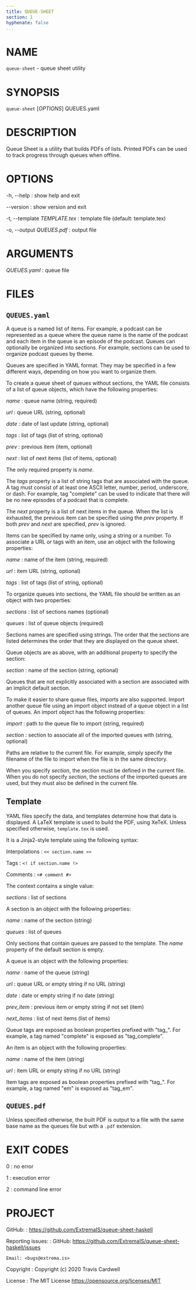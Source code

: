 ```yaml
---
title: QUEUE-SHEET
section: 1
hyphenate: false
...
```


# NAME

`queue-sheet` - queue sheet utility

# SYNOPSIS

`queue-sheet` [*OPTIONS*] QUEUES.yaml

# DESCRIPTION

Queue Sheet is a utility that builds PDFs of lists.  Printed PDFs can be used
to track progress through queues when offline.

# OPTIONS

-h, \--help
:   show help and exit

\--version
:   show version and exit

-t, \--template *TEMPLATE.tex*
:   template file (default: template.tex)

-o, \--output *QUEUES.pdf*
:   output file

# ARGUMENTS

*QUEUES.yaml*
:   queue file

# FILES

## `QUEUES.yaml`

A queue is a named list of items.  For example, a podcast can be represented
as a queue where the queue name is the name of the podcast and each item in
the queue is an episode of the podcast.  Queues can optionally be organized
into sections.  For example, sections can be used to organize podcast queues
by theme.

Queues are specified in YAML format.  They may be specified in a few different
ways, depending on how you want to organize them.

To create a queue sheet of queues without sections, the YAML file consists of
a list of queue objects, which have the following properties:

*name*
:   queue name (string, required)

*url*
:   queue URL (string, optional)

*date*
:   date of last update (string, optional)

*tags*
:   list of tags (list of string, optional)

*prev*
:   previous item (item, optional)

*next*
:   list of next items (list of items, optional)

The only required property is *name*.

The *tags* property is a list of string tags that are associated with the
queue.  A tag must consist of at least one ASCII letter, number, period,
underscore, or dash.  For example, tag "complete" can be used to indicate that
there will be no new episodes of a podcast that is complete.

The *next* property is a list of next items in the queue.  When the list is
exhausted, the previous item can be specified using the *prev* property.  If
both *prev* and *next* are specified, *prev* is ignored.

Items can be specified by name only, using a string or a number.  To associate
a URL or tags with an item, use an object with the following properties:

*name*
:   name of the item (string, required)

*url*
:   item URL (string, optional)

*tags*
:   list of tags (list of string, optional)

To organize queues into sections, the YAML file should be written as an object
with two properties:

*sections*
:   list of sections names (optional)

*queues*
:   list of queue objects (required)

Sections names are specified using strings.  The order that the sections are
listed determines the order that they are displayed on the queue sheet.

Queue objects are as above, with an additional property to specify the
section:

*section*
:   name of the section (string, optional)

Queues that are not explicitly associated with a section are associated with
an implicit default section.

To make it easier to share queue files, imports are also supported.  Import
another queue file using an import object instead of a queue object in a list
of queues.  An import object has the following properties:

*import*
:   path to the queue file to import (string, required)

*section*
:   section to associate all of the imported queues with (string, optional)

Paths are relative to the current file.  For example, simply specify the
filename of the file to import when the file is in the same directory.

When you specify *section*, the section must be defined in the current file.
When you do not specify *section*, the sections of the imported queues are
used, but they must also be defined in the current file.

## Template

YAML files specify the data, and templates determine how that data is
displayed.  A LaTeX template is used to build the PDF, using XeTeX.  Unless
specified otherwise, `template.tex` is used.

It is a Jinja2-style template using the following syntax:

Interpolations
:   `<< section.name >>`

Tags
:   `<! if section.name !>`

Comments
:   `<# comment #>`

The context contains a single value:

*sections*
:   list of sections

A section is an object with the following properties:

*name*
:   name of the section (string)

*queues*
:   list of queues

Only sections that contain queues are passed to the template.  The *name*
property of the default section is empty.

A queue is an object with the following properties:

*name*
:   name of the queue (string)

*url*
:   queue URL or empty string if no URL (string)

*date*
:   date or empty string if no date (string)

*prev_item*
:   previous item or empty string if not set (item)

*next_items*
:   list of next items (list of items)

Queue tags are exposed as boolean properties prefixed with "tag_".  For
example, a tag named "complete" is exposed as "tag_complete".

An item is an object with the following properties:

*name*
:   name of the item (string)

*url*
:   item URL or empty string if no URL (string)

Item tags are exposed as boolean properties prefixed with "tag_".  For
example, a tag named "em" is exposed as "tag_em".

## `QUEUES.pdf`

Unless specified otherwise, the built PDF is output to a file with the same
base name as the queues file but with a `.pdf` extension.

# EXIT CODES

0
:   no error

1
:   execution error

2
:   command line error

# PROJECT

GitHub:
:   <https://github.com/ExtremaIS/queue-sheet-haskell>

Reporting issues:
:   GitHub: <https://github.com/ExtremaIS/queue-sheet-haskell/issues>

    Email: <bugs@extrema.is>

Copyright
:   Copyright (c) 2020 Travis Cardwell

License
:   The MIT License <https://opensource.org/licenses/MIT>

